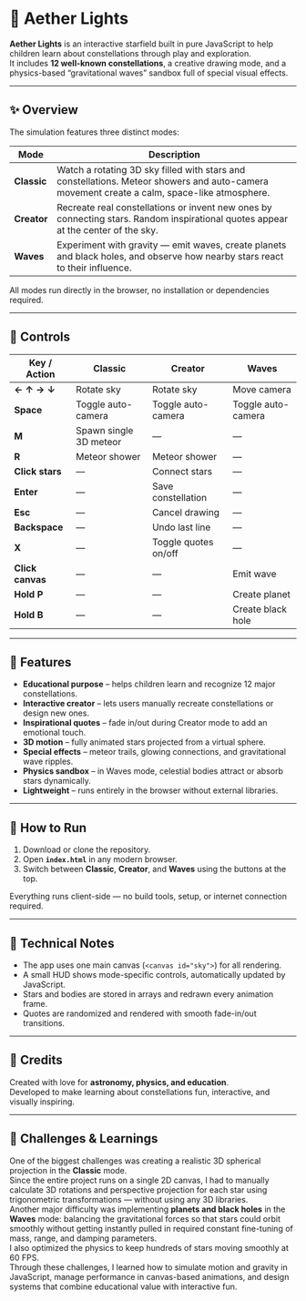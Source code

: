 # 🌌 Aether Lights

**Aether Lights** is an interactive starfield built in pure JavaScript to help children learn about constellations through play and exploration.  
It includes **12 well-known constellations**, a creative drawing mode, and a physics-based “gravitational waves” sandbox full of special visual effects.

---

## ✨ Overview

The simulation features three distinct modes:

| Mode | Description |
|------|--------------|
| **Classic** | Watch a rotating 3D sky filled with stars and constellations. Meteor showers and auto-camera movement create a calm, space-like atmosphere. |
| **Creator** | Recreate real constellations or invent new ones by connecting stars. Random inspirational quotes appear at the center of the sky. |
| **Waves** | Experiment with gravity — emit waves, create planets and black holes, and observe how nearby stars react to their influence. |

All modes run directly in the browser, no installation or dependencies required.

---

## 🧭 Controls

| Key / Action | Classic | Creator | Waves |
|---------------|----------|----------|--------|
| **← ↑ → ↓** | Rotate sky | Rotate sky | Move camera |
| **Space** | Toggle auto-camera | Toggle auto-camera | Toggle auto-camera |
| **M** | Spawn single 3D meteor | — | — |
| **R** | Meteor shower | Meteor shower | — |
| **Click stars** | — | Connect stars | — |
| **Enter** | — | Save constellation | — |
| **Esc** | — | Cancel drawing | — |
| **Backspace** | — | Undo last line | — |
| **X** | — | Toggle quotes on/off | — |
| **Click canvas** | — | — | Emit wave |
| **Hold P** | — | — | Create planet |
| **Hold B** | — | — | Create black hole |

---

## 🌠 Features

- **Educational purpose** – helps children learn and recognize 12 major constellations.  
- **Interactive creator** – lets users manually recreate constellations or design new ones.  
- **Inspirational quotes** – fade in/out during Creator mode to add an emotional touch.  
- **3D motion** – fully animated stars projected from a virtual sphere.  
- **Special effects** – meteor trails, glowing connections, and gravitational wave ripples.  
- **Physics sandbox** – in Waves mode, celestial bodies attract or absorb stars dynamically.  
- **Lightweight** – runs entirely in the browser without external libraries.  

---

## 🚀 How to Run

1. Download or clone the repository.  
2. Open **`index.html`** in any modern browser.  
3. Switch between **Classic**, **Creator**, and **Waves** using the buttons at the top.  

Everything runs client-side — no build tools, setup, or internet connection required.

---

## 🧩 Technical Notes

- The app uses one main canvas (`<canvas id="sky">`) for all rendering.  
- A small HUD shows mode-specific controls, automatically updated by JavaScript.  
- Stars and bodies are stored in arrays and redrawn every animation frame.  
- Quotes are randomized and rendered with smooth fade-in/out transitions.  

---

## 🌟 Credits

Created with love for **astronomy, physics, and education**.  
Developed to make learning about constellations fun, interactive, and visually inspiring.  

---

## 🧠 Challenges & Learnings

One of the biggest challenges was creating a realistic 3D spherical projection in the **Classic** mode.  
Since the entire project runs on a single 2D canvas, I had to manually calculate 3D rotations and perspective projection for each star using trigonometric transformations — without using any 3D libraries.  
Another major difficulty was implementing **planets and black holes** in the **Waves** mode: balancing the gravitational forces so that stars could orbit smoothly without getting instantly pulled in required constant fine-tuning of mass, range, and damping parameters.  
I also optimized the physics to keep hundreds of stars moving smoothly at 60 FPS.  
Through these challenges, I learned how to simulate motion and gravity in JavaScript, manage performance in canvas-based animations, and design systems that combine educational value with interactive fun.
